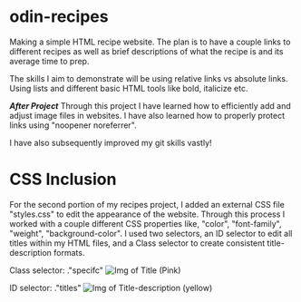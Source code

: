 # odin-recipes
Making a simple HTML recipe website. The plan is to have a couple links to different recipes as well as brief descriptions of what the recipe is and its average time to prep.

The skills I aim to demonstrate will be using relative links vs absolute links. Using lists and different basic HTML tools like bold, italicize etc.

***After Project***
Through this project I have learned how to efficiently add and adjust image files in websites. I have also learned how to properly protect links using "noopener noreferrer".

I have also subsequently improved my git skills vastly!


# CSS Inclusion

For the second portion of my recipes project, I added an external CSS file "styles.css" to edit the appearance of the website. Through this process I worked with a couple different CSS properties like, "color", "font-family", "weight", "background-color". I used two selectors, an ID selector to edit all titles within my HTML files, and a Class selector to create consistent title-description formats.

Class selector: ."specifc" 
![Img of Title (Pink)](../../images/Screen%20Shot%202023-09-19%20at%202.08.52%20AM.png)

ID selector: ."titles"
![Img of Title-description (yellow)](../../Desktop/Screen%20Shot%202023-09-19%20at%202.12.30%20AM.png)